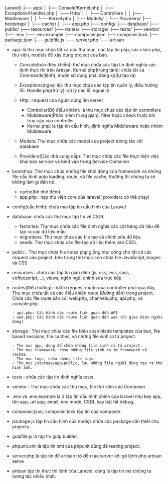 Laravel/
├── app/
│ ├── Console/Kernel.php
│ ├── Exceptions/Handler.php
│ ├── Http/
│ │ ├── Controllers
│ │ ├── Middleware
│ │ └── Kernel.php
│ ├── Models/
│ └── Providers/
├── bootstrap/
│ ├── cache/
│ ├── app.php
├── config/
├── database/
├── public/
├── resources/
├── routes/
├── storage/
├── tests/
├── vendor/
├── .env
├── .env.example
├── composer.json
├── composer.lock
├── package.json
├── gulpfile.js
├── server.php
└── artisan

- app: là thư mục chứa tất cả các thư mục, các tập tin php, các class php, thư viện, models để xây dựng project của bạn.

  - Console(bản điều khiển): thư mục chứa các tập tin định nghĩa các lệnh thực thi trên Artisan.
    Kernel.php(trung tâm): chứa tất cả Commands(lệnh), muốn sử dụng phải đăng ký(tự tạo ra)

  - Exceptions(ngoại lệ): thư mục chứa các tập tin quản lý, điều hướng lỗi.
    Handle.php(Xử lý): sử lý các lỗi ngoại lệ

  - Http : request của người dùng lên server

    - Controller(Bộ điều khiển): là thư mục chứa các tập tin controllers
    - Middleware(Phần mềm trung gian): filter hoặc check trước khi truy cập vào controller
    - Kernel.php: là tập tin cấu hình, định nghĩa Middleware hoặc nhóm Middleware.

  - Models: Thư mục chứa các model của project tương tác với database

  - Providers(Các nhà cung cấp): Thư mục chứa các file thực hiện việc khai báo service và bind vào trong Service Container

- bootstrap: Thư mục chứa những file khởi động của framework và những file cấu hình auto loading, route, và file cache, thường thì chúng ta sẽ không làm gì đến nó.

  - cache(bộ nhớ đệm):
  - app.php : nạp thư viện core của laravel( providers có thể chạy)

- config(cấu hình): chứa mọi tập tin cấu hình của Laravel

- database: chứa các thư mục tập tin về CSDL

  - factories: Thư mục chứa các file định nghĩa các cột bảng dữ liệu để tạo ra các dữ liệu mẫu
  - migrations: Thư mục chứa các file tạo và chỉnh sửa dữ liệu
  - seeds: Thư mục chứa các file tạo dữ liệu thêm vào CSDL

- public : Thư mục chứa file index.php giống như cổng cho tất cả các request vào project, bên trong thư mục còn chứa file JavaScript,images và CSS

- resources : chứa các tập tin giao diện (js, css, less, sass, coffeescript,...), views, ngôn ngữ. chỉnh sửa trực tiếp

- routes(điều hướng) : bất kì request muốn qua controller phải qua đây, Thư mục chứa tất cả các điều khiển route (đường dẫn) trong project. Chứa các file route sẵn có: web.php, channels.php, api.php, và console.php

      - api.php: Cấu hình các route liên quan đến API
      - web.php: Cấu hình các route liên quan đến web (Có giao diện người dùng)

- storage : Thư mục chứa các file biên soạn blade templates của bạn, file based sessions, file caches, và những file sinh ra từ project.

      - Thư mục app, dùng để chứa những file sinh ra từ project.
      - Thư mục framework, chứa những file sinh ra từ framework và caches.
      - Thư mục logs, chứa những file logs.
      - Thư mục /storage/app/public, lưu những file người dùng tạo ra như hình ảnh.

- tests : chứa các tập tin định nghĩa tests.

- vendor : Thư mục chứa các thư mục, file thư viện của Composer

- .env và .env.example là 2 tập tin cấu hình chính của laravel như key app, tên app, url app, email, env mode, CSDL hay bật tắt debug.

- composer.json, composer.lock tập tin của composer.

- package.js tập tin cấu hình của nodejs chứa các package cần thiết cho projects.

- gulpfile.js là tập tin gulp builder.

- phpunit.xml là tập tin xml của phpunit dùng để testing project.

- server.php là tập tin để artisan trỏ đến tạo server khi gõ lệnh php artisan serve

- artisan tập tin thực thi lệnh của Laravel, cũng là tập tin mà chúng ta tương tác nhiều nhất.
